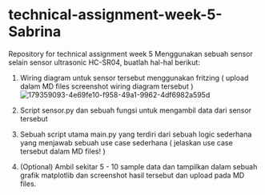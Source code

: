 # technical-assignment-week-5-Sabrina
Repository for technical assignment week 5
Menggunakan sebuah sensor selain sensor ultrasonic HC-SR04, buatlah hal-hal berikut:

1. Wiring diagram untuk sensor tersebut menggunakan fritzing ( upload dalam MD files screenshot wiring diagram tersebut )
![179359093-4e69fe10-f958-49a1-9962-4df6982a595d](https://user-images.githubusercontent.com/108038727/181878731-99a7ddb1-3ebd-4e47-b395-66f345a93ce3.jpg)

2. Script sensor.py dan sebuah fungsi untuk mengambil data dari sensor tersebut


3. Sebuah script utama main.py yang terdiri dari sebuah logic sederhana yang menjawab sebuah use case sederhana ( jelaskan use case tersebut dalam MD files! )

    
4. (Optional) Ambil sekitar 5 - 10 sample data dan tampilkan dalam sebuah grafik matplotlib dan screenshot hasil tersebut dan upload pada MD files.
